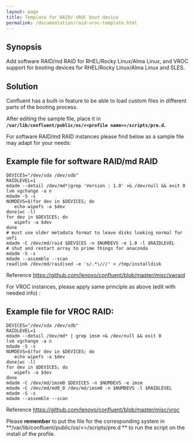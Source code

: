 ```yaml
---
layout: page
title: Template for RAID/ VROC boot device 
permalink: /documentation/raid-vroc-template.html
---
```


Synopsis
---------------

Add software RAID/md RAID for RHEL/Rocky Linux/Alma Linux, and VROC support for booting devices for RHEL/Rocky Linux/Alma Linux and SLES. 

Solution
---------------

Confluent has a built-in feature to be able to load custom files in different parts of the booting process.

After editing the sample file, place it in **` /var/lib/confluent/public/os/<<profile name>>/scripts/pre.d `.**


For software RAID/md RAID instances please find below as a sample file may adapt for your needs:

Example file for software RAID/md RAID
---------------


    DEVICES="/dev/sda /dev/sdb"
    RAIDLEVEL=1
    mdadm --detail /dev/md*|grep 'Version : 1.0' >& /dev/null && exit 0
    lvm vgchange -a n
    mdadm -S -s
    NUMDEVS=$(for dev in $DEVICES; do
       echo wipefs -a $dev
    done|wc -l)
    for dev in $DEVICES; do
       wipefs -a $dev
    done
    # must use older metadata format to leave disks looking normal for uefi
    mdadm -C /dev/md/raid $DEVICES -n $NUMDEVS -e 1.0 -l $RAIDLEVEL
    # shut and restart array to prime things for anaconda
    mdadm -S -s
    mdadm --assemble --scan
    readlink /dev/md/raid|sed -e 's/.*\///' > /tmp/installdisk


Reference  <https://github.com/lenovo/confluent/blob/master/misc/swraid> 


For VROC instances, please apply same principle as above (edit with needed info) :

Example file for VROC RAID:
---------------


    DEVICES="/dev/sda /dev/sdb"
    RAIDLEVEL=1
    mdadm --detail /dev/md* | grep imsm >& /dev/null && exit 0
    lvm vgchange -a n
    mdadm -S -s
    NUMDEVS=$(for dev in $DEVICES; do
       echo wipefs -a $dev
    done|wc -l)
    for dev in $DEVICES; do
       wipefs -a $dev
    done
    mdadm -C /dev/md/imsm0 $DEVICES -n $NUMDEVS -e imsm
    mdadm -C /dev/md/md0_0 /dev/md/imsm0 -n $NUMDEVS -l $RAIDLEVEL
    mdadm -S -s
    mdadm --assemble --scan


Reference <https://github.com/lenovo/confluent/blob/master/misc/vroc> 

Please **remember** to put the file for the corresponding system in **/var/lib/confluent/public/os/<<profile name>>/scripts/pre.d ** to run the script on the install of the profile. 
